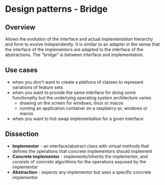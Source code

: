 # Design patterns - Bridge

## Overview

Allows the evolution of the interface and actual implementation hierarchy and
form to evolve independently. It is similar to an adapter in the sense that
the interface of the implementors are adapted to the interface of
the abstractions. The "bridge" is between interface and implementation.

## Use cases

- when you don't want to create a plethora of classes to represent variations
of feature sets
- when you want to provide the same interface for doing some functionality but
the underlying operating system architecture varies
  - drawing on the screen for windows, linux or macos
  - running an application container on a raspberry-pi, windows or macos
- when you want to hot-swap implementation for a given interface

## Dissection
- **Implementor** - an interface/abstract class with virtual methods that
defines the operations that concrete implementors should implement
- **Concrete implementor** - implements/inherits the implementor, and consists
of concrete algorithms for the operations exposed by the implementor
- **Abstraction** - expects any implementor but uses a specific concrete
implementor
